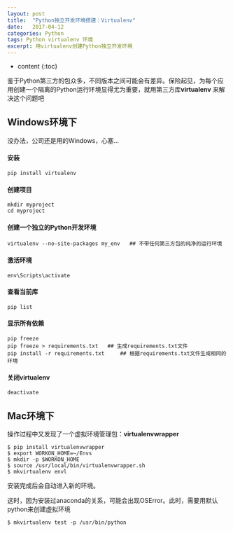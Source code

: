 ```yaml
---
layout: post
title:  "Python独立开发环境搭建：Virtualenv"
date:   2017-04-12
categories: Python
tags: Python virtualenv 环境 
excerpt: 用virtualenv创建Python独立开发环境
---
```


* content
{:toc}




鉴于Python第三方的包众多，不同版本之间可能会有差异。保险起见，为每个应用创建一个隔离的Python运行环境显得尤为重要，就用第三方库**virtualenv** 来解决这个问题吧



## Windows环境下

没办法，公司还是用的Windows，心塞...

#### 安装

```shell
pip install virtualenv
```

#### 创建项目

```shell
mkdir myproject
cd myproject
```

#### 创建一个独立的Python开发环境

```shell
virtualenv --no-site-packages my_env   ## 不带任何第三方包的纯净的运行环境
```

#### 激活环境

```shell
env\Scripts\activate
```

#### 查看当前库

```shell
pip list
```

#### 显示所有依赖

```shell
pip freeze
pip freeze > requirements.txt	## 生成requirements.txt文件
pip install -r requirements.txt		## 根据requirements.txt文件生成相同的环境
```

#### 关闭virtualenv

```shell
deactivate
```





## Mac环境下

操作过程中又发现了一个虚拟环境管理包：**virtualenvwrapper**

```shell
$ pip install virtualenvwrapper
$ export WORKON_HOME=~/Envs
$ mkdir -p $WORKON_HOME
$ source /usr/local/bin/virtualenvwrapper.sh
$ mkvirtualenv envl
```

安装完成后会自动进入新的环境。

这时，因为安装过anaconda的关系，可能会出现OSError。此时，需要用默认python来创建虚拟环境

```shell
$ mkvirtualenv test -p /usr/bin/python
```


